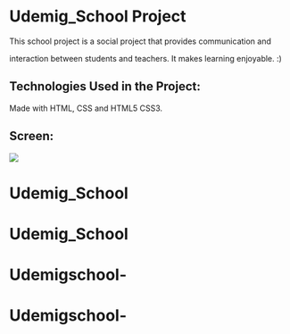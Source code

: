 <h1> Udemig_School Project</h1>

This school project is a social project that provides communication and 

interaction between students and teachers. It makes learning enjoyable. :)

<h2>Technologies Used in the Project:</h2>

Made with HTML, CSS and HTML5 CSS3.

<h2>Screen:</h2>

![](screennew.gif) 
# Udemig_School
# Udemig_School
# Udemigschool-
# Udemigschool-
